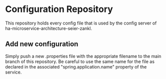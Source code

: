 # Configuration Repository

This repository holds every config file that is used by the config server of ha-microservice-architecture-seier-zankl.

## Add new configuration

Simply push a new .properties file with the appropriate filename to the main branch of this repository.
Be careful to use the same name for the file as declared in the associated "spring.application.name" property of the service.
